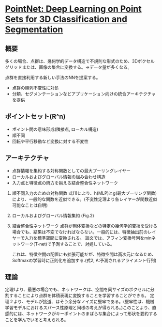 # [PointNet: Deep Learning on Point Sets for 3D Classification and Segmentation](https://arxiv.org/pdf/1612.00593.pdf)

## 概要

多くの場合、点群は、幾何学的データ構造で不規則な形式のため、3Dボクセルグリッドまたは、画像の集合に変換する。=>データ量が多くなる。

点群を直接利用する新しい手法のNNを提案する。
+ 点群の順列不変性に対処
+ 分類、セグメンテーションなどアプリケーション向けの統合アーキテクチャを提供

## ポイントセット(R^n)

+ ポイント間の意味形成(隣接点, ローカル構造)
+ 順不同
+ 回転や平行移動など変換に対する不変性

## アーキテクチャ

+ 点群情報を集約する対称関数としての最大プーリングレイヤー
+ ローカルおよびグローバル情報の組み合わせ構造
+ 入力点と特徴点の両方を揃える結合整合性ネットワーク

1. 順不同入力のための対称関数
   式(1)により、h(MLP)とg(最大プーリング関数)により、一般的な関数を近似できる。(不変性定理より各レイヤーが関数近似可能なことは自明)

2. ローカルおよびグローバル情報集約 (Fig.2)
   
3. 結合整合性ネットワーク
   点群が剛体変換などの特定の幾何学的変換を受ける場合でも、結果は不変でなければならない。一般的には、特徴抽出前のレイヤーで入力を標準空間に変換される。
   論文では、アフィン変換号列をminネットワーク(T-net)で予測することで、対処している。

   これは、特徴空間の配置にも拡張可能だが、特徴空間は高次元になるため、Softmaxの学習時に正則化を追加する.(式2, A:予測されるアライメント行列)

## 理論

定理1より、最悪の場合でも、ネットワークは、空間を同サイズのボクセルに分割することにより点群を体積表現に変換することを学習することができる。
定理２より、モデルが接道、はそう余分なノイズに堅牢である。(堅牢性は、機械学習モデルにおけるスパース性原理と同様の考えが得られる。)このことより、直感的には、ネットワークがキーポイントのまばらな集合によって形状を要約することを学んでいると考えられる。



